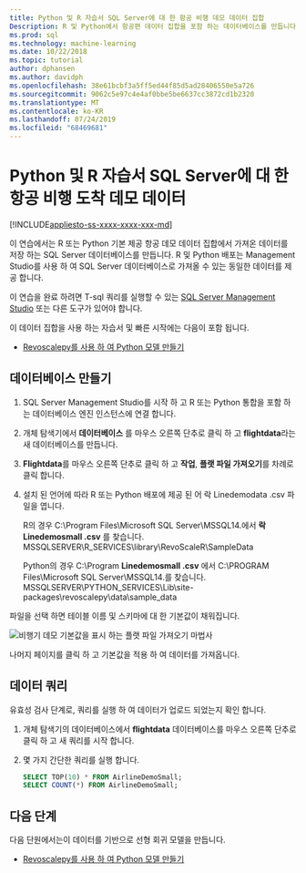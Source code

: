 ```yaml
---
title: Python 및 R 자습서 SQL Server에 대 한 항공 비행 데모 데이터 집합
Description: R 및 Python에서 항공편 데이터 집합을 포함 하는 데이터베이스를 만듭니다. 이 데이터 집합은 SQL Server 저장 프로시저에서 R 언어 또는 Python 코드를 래핑하는 방법을 보여 주는 연습에 사용 됩니다.
ms.prod: sql
ms.technology: machine-learning
ms.date: 10/22/2018
ms.topic: tutorial
author: dphansen
ms.author: davidph
ms.openlocfilehash: 38e61bcbf3a5ff5ed44f85d5ad28406550e5a726
ms.sourcegitcommit: 9062c5e97c4e4af0bbe5be6637cc3872cd1b2320
ms.translationtype: MT
ms.contentlocale: ko-KR
ms.lasthandoff: 07/24/2019
ms.locfileid: "68469681"
---
```

#  <a name="airline-flight-arrival-demo-data-for-sql-server-python-and-r-tutorials"></a>Python 및 R 자습서 SQL Server에 대 한 항공 비행 도착 데모 데이터
[!INCLUDE[appliesto-ss-xxxx-xxxx-xxx-md](../../includes/appliesto-ss-xxxx-xxxx-xxx-md.md)]

이 연습에서는 R 또는 Python 기본 제공 항공 데모 데이터 집합에서 가져온 데이터를 저장 하는 SQL Server 데이터베이스를 만듭니다. R 및 Python 배포는 Management Studio를 사용 하 여 SQL Server 데이터베이스로 가져올 수 있는 동일한 데이터를 제공 합니다.

이 연습을 완료 하려면 T-sql 쿼리를 실행할 수 있는 [SQL Server Management Studio](https://docs.microsoft.com/sql/ssms/download-sql-server-management-studio-ssms?view=sql-server-2017) 또는 다른 도구가 있어야 합니다.

이 데이터 집합을 사용 하는 자습서 및 빠른 시작에는 다음이 포함 됩니다.

+  [Revoscalepy를 사용 하 여 Python 모델 만들기](use-python-revoscalepy-to-create-model.md)

## <a name="create-the-database"></a>데이터베이스 만들기

1. SQL Server Management Studio를 시작 하 고 R 또는 Python 통합을 포함 하는 데이터베이스 엔진 인스턴스에 연결 합니다.  

2. 개체 탐색기에서 **데이터베이스** 를 마우스 오른쪽 단추로 클릭 하 고 **flightdata**라는 새 데이터베이스를 만듭니다.

3. **Flightdata**를 마우스 오른쪽 단추로 클릭 하 고 **작업**, **플랫 파일 가져오기**를 차례로 클릭 합니다.

4. 설치 된 언어에 따라 R 또는 Python 배포에 제공 된 어 락 Linedemodata .csv 파일을 엽니다.

   R의 경우 C:\Program Files\Microsoft SQL Server\MSSQL14.에서 **락 Linedemosmall .csv** 를 찾습니다. MSSQLSERVER\R_SERVICES\library\RevoScaleR\SampleData
   
   Python의 경우 C:\Program **Linedemosmall .csv** 에서 C:\PROGRAM Files\Microsoft SQL Server\MSSQL14.를 찾습니다. MSSQLSERVER\PYTHON_SERVICES\Lib\site-packages\revoscalepy\data\sample_data
  
파일을 선택 하면 테이블 이름 및 스키마에 대 한 기본값이 채워집니다.

  ![비행기 데모 기본값을 표시 하는 플랫 파일 가져오기 마법사](media/import-airlinedemosmall.png)

나머지 페이지를 클릭 하 고 기본값을 적용 하 여 데이터를 가져옵니다.


## <a name="query-the-data"></a>데이터 쿼리

유효성 검사 단계로, 쿼리를 실행 하 여 데이터가 업로드 되었는지 확인 합니다.

1. 개체 탐색기의 데이터베이스에서 **flightdata** 데이터베이스를 마우스 오른쪽 단추로 클릭 하 고 새 쿼리를 시작 합니다.

2. 몇 가지 간단한 쿼리를 실행 합니다.

    ```sql
    SELECT TOP(10) * FROM AirlineDemoSmall;
    SELECT COUNT(*) FROM AirlineDemoSmall;
    ```

## <a name="next-steps"></a>다음 단계

다음 단원에서는이 데이터를 기반으로 선형 회귀 모델을 만듭니다.

+ [Revoscalepy를 사용 하 여 Python 모델 만들기](use-python-revoscalepy-to-create-model.md)
